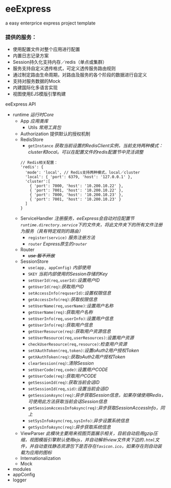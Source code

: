 # eeExpress
a easy enterprice express project template

### 提供的服务：
- 使用配置文件对整个应用进行配置
- 内置日志记录方案
- Session持久化支持内存／redis（单点或集群）
- 服务支持自定义透传格式，可定义透传服务路由规则
- 通过制定路由生命周期，对路由及服务的各个阶段的数据进行自定义
- 支持对服务数据的Mock
- 内建国际化多语言实现
- 视图使用EJS模版引擎构建

eeExpress API
  - runtime _运行时Core_
      - App _应用类库_
          - Utils _常用工具包_
      - Authorization 提供默认的授权机制
      - RedisStore
          - `getInstance` _获取当前设置的RedisClient实例，当前支持两种模式：cluster和local。可以在配置文件的redis配置节中灵活调整_
          ```
          // Redis相关配置：
          'redis': {
            'mode': 'local', // Redis支持两种模式，local／cluster
            'local': { 'port': 6379, 'host': '127.0.0.1' },
            'cluster':[
              { 'port': 7000, 'host': '10.200.10.22' },
              { 'port': 7001, 'host': '10.200.10.22' },
              { 'port': 7000, 'host': '10.200.10.23' },
              { 'port': 7001, 'host': '10.200.10.23' }
            ]
          }

          ```
      - ServiceHandler _注册服务，eeExpress会自动对应配置节`runtime.directory.service`下的文件夹，将此文件夹下的所有文件注册为服务（具有特定规则的路由）_
          - `register(service)` _服务注册方法_
          - `router` _Express原生的`router`_
      - Router
          - ~~_use 暂不开放_~~
      - SessionStore
          - `use(app, appConfig)` _内部使用_
          - `SKEY` _当前内部使用的Session存储的Key_
          - `setUserId(req,userId)`:_设置用户ID_
          - `getUserId(req)`:_获取用户ID_
          - `setAccessInfo(requserId)`:_设置权限信息_
          - `getAccessInfo(req)`:_获取权限信息_
          - `setUserName(req,userName)`:_设置用户名称_
          - `getUserName(req)`:_获取用户名称_
          - `setUserInfo(req,userInfo)`:_设置用户信息_
          - `getUserInfo(req)`:_获取用户信息_
          - `getUserResource(req)`:_获取用户资源信息_
          - `setUserResource(req,userResources)`:_设置用户资源_
          - `checkUserResource(req,resource)`:_检查用户资源_
          - `setXAuthToken(req,token)`:_设置oAuth2用户授权Token_
          - `getXAuthToken(req)`:_获取oAuth2用户授权Token_
          - `clearSession(req)`:_清除Session_
          - `setUserCode(req,code)`:_设置用户CODE_
          - `getUserCode(req)`:_获取用户CODE_
          - `getSessionId(req)`:_获取当前会话ID_
          - `setSessionId(req,sid)`:_设置当前会话ID_
          - `getSessionAsync(req)`:_异步获取Session信息，如果存储使用Redis，可使用此方法获取当前会话Session信息_
          - `getSessionAccessInfoAsync(req)`:_异步获取SessionAccessInfo，同上_
          - `setSysInfoAsync(req,sysInfo)`:_异步设置系统信息_
          - `getSysInfoAsync(req)`:_异步获取系统信息_
      - ViewParser _此模块主要用来视图页面展示相关，目前自动启用gzip压缩，视图模版引擎默认使用ejs，并自动解析view文件夹下边的`.html`文件，并自动查找静态资源包下是否存在`favicon.ico`，如果存在则自动装载为应用的图标_
      - Internationalization
      - Mock
  - modules
  - appConfig
  - logger
